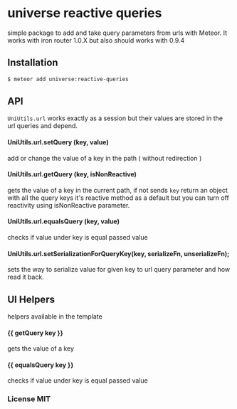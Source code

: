 # universe reactive queries
simple package to add and take query parameters from urls with Meteor. 
It works with iron router 1.0.X but also should works with 0.9.4

## Installation
```sh
$ meteor add universe:reactive-queries
```

## API
`UniUtils.url` works exactly as a session but their values are stored in the url queries and depend.

#### UniUtils.url.setQuery (key, value)
add or change the value of a key in the path ( without redirection )

#### UniUtils.url.getQuery (key, isNonReactive)
gets the value of a key in the current path, if not sends `key` return an object with all the query keys
it's reactive method as a default but you can turn off reactivity using isNonReactive parameter.

#### UniUtils.url.equalsQuery (key, value)
checks if value under key is equal passed value

#### UniUtils.url.setSerializationForQueryKey(key, serializeFn, unserializeFn);
sets the way to serialize value for given key to url query parameter and how read it back.

## UI Helpers
helpers available in the template

#### {{ getQuery key }}
gets the value of a key

#### {{ equalsQuery key }}
checks if value under key is equal passed value

### License MIT

